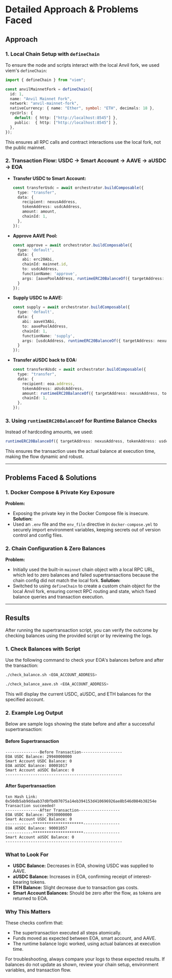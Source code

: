 # Detailed Approach & Problems Faced

## Approach

### 1. Local Chain Setup with `defineChain`
To ensure the node and scripts interact with the local Anvil fork, we used viem's `defineChain`:
```typescript
import { defineChain } from "viem";

const anvilMainnetFork = defineChain({
  id: 1,
  name: "Anvil Mainnet Fork",
  network: "anvil-mainnet-fork",
  nativeCurrency: { name: "Ether", symbol: "ETH", decimals: 18 },
  rpcUrls: {
    default: { http: ["http://localhost:8545"] },
    public:  { http: ["http://localhost:8545"] },
  },
});
```
This ensures all RPC calls and contract interactions use the local fork, not the public mainnet.

### 2. Transaction Flow: USDC → Smart Account → AAVE → aUSDC → EOA
- **Transfer USDC to Smart Account:**
  ```typescript
  const transferUsdc = await orchestrator.buildComposable({
    type: "transfer",
    data: {
      recipient: nexusAddress,
      tokenAddress: usdcAddress,
      amount: amount,
      chainId: 1,
    },
  });
  ```
- **Approve AAVE Pool:**
  ```typescript
  const approve = await orchestrator.buildComposable({
    type: 'default',
    data: {
      abi: erc20Abi,
      chainId: mainnet.id,
      to: usdcAddress,
      functionName: 'approve',
      args: [aavePoolAddress, runtimeERC20BalanceOf({ targetAddress: nexusAddress, tokenAddress: usdcAddress })]
    }
  });
  ```
- **Supply USDC to AAVE:**
  ```typescript
  const supply = await orchestrator.buildComposable({
    type: 'default',
    data: {
      abi: aaveV3Abi,
      to: aavePoolAddress,
      chainId: 1,
      functionName: 'supply',
      args: [usdcAddress, runtimeERC20BalanceOf({ targetAddress: nexusAddress, tokenAddress: usdcAddress }), nexusAddress, 0n]
    }
  });
  ```
- **Transfer aUSDC back to EOA:**
  ```typescript
  const transferAUsdc = await orchestrator.buildComposable({
    type: "transfer",
    data: {
      recipient: eoa.address,
      tokenAddress: aUsdcAddress,
      amount: runtimeERC20BalanceOf({ targetAddress: nexusAddress, tokenAddress: aUsdcAddress }),
      chainId: 1,
    },
  });
  ```

### 3. Using `runtimeERC20BalanceOf` for Runtime Balance Checks
Instead of hardcoding amounts, we used:
```typescript
runtimeERC20BalanceOf({ targetAddress: nexusAddress, tokenAddress: usdcAddress })
```
This ensures the transaction uses the actual balance at execution time, making the flow dynamic and robust.

---

## Problems Faced & Solutions

### 1. Docker Compose & Private Key Exposure
**Problem:**
- Exposing the private key in the Docker Compose file is insecure.
**Solution:**
- Used an `.env` file and the `env_file` directive in `docker-compose.yml` to securely import environment variables, keeping secrets out of version control and config files.

### 2. Chain Configuration & Zero Balances
**Problem:**
- Initially used the built-in `mainnet` chain object with a local RPC URL, which led to zero balances and failed supertransactions because the chain config did not match the local fork.
**Solution:**
- Switched to using `defineChain` to create a custom chain object for the local Anvil fork, ensuring correct RPC routing and state, which fixed balance queries and transaction execution.

---
## Results

After running the supertransaction script, you can verify the outcome by checking balances using the provided script or by reviewing the logs.

### 1. Check Balances with Script
Use the following command to check your EOA's balances before and after the transaction:
```sh
./check_balance.sh <EOA_ACCOUNT_ADDRESS>
```
```sh
./check_balance_aave.sh <EOA_ACCOUNT_ADDRESS>
```
This will display the current USDC, aUSDC, and ETH balances for the specified account.

### 2. Example Log Output
Below are sample logs showing the state before and after a successful supertransaction:

#### Before Supertransaction
```
---------------Before Transaction------------------
EOA USDC Balance: 29940000000
Smart Account USDC Balance: 0
EOA aUSDC Balance: 80001017
Smart Account aUSDC Balance: 0
---------------------------------------------------
```

#### After Supertransaction
```
txn Hash Link: 0x50db5ab9ddaab37d0fbd07075a14eb394153d410696926ae8b546d084b38254e
Transaction succeeded!
---------------After Transaction------------------
EOA USDC Balance: 29930000000
Smart Account USDC Balance: 0
------------**********************----------------
EOA aUSDC Balance: 90001057
------------**********************----------------
Smart Account aUSDC Balance: 0
---------------------------------------------------
```

### What to Look For
- **USDC Balance:** Decreases in EOA, showing USDC was supplied to AAVE.
- **aUSDC Balance:** Increases in EOA, confirming receipt of interest-bearing tokens.
- **ETH Balance:** Slight decrease due to transaction gas costs.
- **Smart Account Balances:** Should be zero after the flow, as tokens are returned to EOA.

### Why This Matters
These checks confirm that:
- The supertransaction executed all steps atomically.
- Funds moved as expected between EOA, smart account, and AAVE.
- The runtime balance logic worked, using actual balances at execution time.

For troubleshooting, always compare your logs to these expected results. If balances do not update as shown, review your chain setup, environment variables, and transaction flow.
